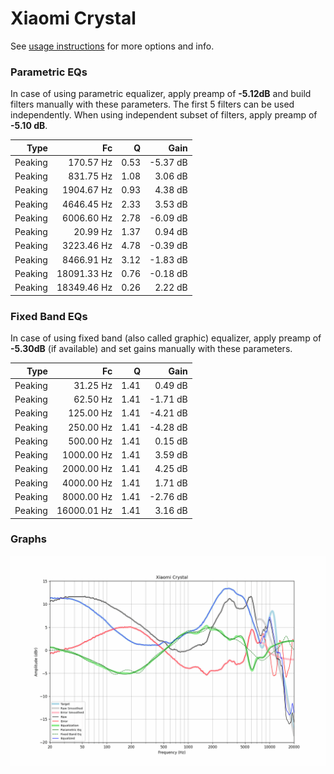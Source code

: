 # Xiaomi Crystal
See [usage instructions](https://github.com/jaakkopasanen/AutoEq#usage) for more options and info.

### Parametric EQs
In case of using parametric equalizer, apply preamp of **-5.12dB** and build filters manually
with these parameters. The first 5 filters can be used independently.
When using independent subset of filters, apply preamp of **-5.10 dB**.

| Type    | Fc          |    Q | Gain     |
|--------:|------------:|-----:|---------:|
| Peaking | 170.57 Hz   | 0.53 | -5.37 dB |
| Peaking | 831.75 Hz   | 1.08 | 3.06 dB  |
| Peaking | 1904.67 Hz  | 0.93 | 4.38 dB  |
| Peaking | 4646.45 Hz  | 2.33 | 3.53 dB  |
| Peaking | 6006.60 Hz  | 2.78 | -6.09 dB |
| Peaking | 20.99 Hz    | 1.37 | 0.94 dB  |
| Peaking | 3223.46 Hz  | 4.78 | -0.39 dB |
| Peaking | 8466.91 Hz  | 3.12 | -1.83 dB |
| Peaking | 18091.33 Hz | 0.76 | -0.18 dB |
| Peaking | 18349.46 Hz | 0.26 | 2.22 dB  |

### Fixed Band EQs
In case of using fixed band (also called graphic) equalizer, apply preamp of **-5.30dB**
(if available) and set gains manually with these parameters.

| Type    | Fc          |    Q | Gain     |
|--------:|------------:|-----:|---------:|
| Peaking | 31.25 Hz    | 1.41 | 0.49 dB  |
| Peaking | 62.50 Hz    | 1.41 | -1.71 dB |
| Peaking | 125.00 Hz   | 1.41 | -4.21 dB |
| Peaking | 250.00 Hz   | 1.41 | -4.28 dB |
| Peaking | 500.00 Hz   | 1.41 | 0.15 dB  |
| Peaking | 1000.00 Hz  | 1.41 | 3.59 dB  |
| Peaking | 2000.00 Hz  | 1.41 | 4.25 dB  |
| Peaking | 4000.00 Hz  | 1.41 | 1.71 dB  |
| Peaking | 8000.00 Hz  | 1.41 | -2.76 dB |
| Peaking | 16000.01 Hz | 1.41 | 3.16 dB  |

### Graphs
![](./Xiaomi%20Crystal.png)